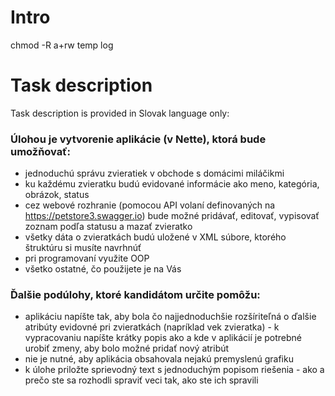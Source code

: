 # Intro

chmod -R a+rw temp log


# Task description

Task description is provided in Slovak language only:

### Úlohou je vytvorenie aplikácie (v Nette), ktorá bude umožňovať:

- jednoduchú správu zvieratiek v obchode s domácimi miláčikmi
- ku každému zvieratku budú evidované informácie ako meno, kategória, obrázok, status
- cez webové rozhranie (pomocou API volaní definovaných na https://petstore3.swagger.io) bude možné pridávať, editovať, vypisovať zoznam podľa statusu a mazať zvieratko
- všetky dáta o zvieratkách budú uložené v XML súbore, ktorého štruktúru si musíte navrhnúť
- pri programovaní využite OOP
- všetko ostatné, čo použijete je na Vás

### Ďalšie podúlohy, ktoré kandidátom určite pomôžu:

- aplikáciu napíšte tak, aby bola čo najjednoduchšie rozšíriteľná o ďalšie atribúty evidovné pri zvieratkách (napríklad vek zvieratka) - k vypracovaniu napíšte krátky popis ako a kde v aplikácií je potrebné urobiť zmeny, aby bolo možné pridať nový atribút
- nie je nutné, aby aplikácia obsahovala nejakú premyslenú grafiku
- k úlohe priložte sprievodný text s jednoduchým popisom riešenia - ako a prečo ste sa rozhodli spraviť veci tak, ako ste ich spravili
